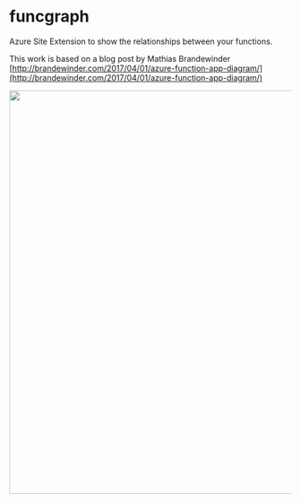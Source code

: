 # funcgraph
Azure Site Extension to show the relationships between your functions.

This work is based on a blog post by Mathias Brandewinder [http://brandewinder.com/2017/04/01/azure-function-app-diagram/](http://brandewinder.com/2017/04/01/azure-function-app-diagram/)

<img src="https://cloud.githubusercontent.com/assets/5225782/24825002/35c2318c-1c59-11e7-9c9c-155ce0e14267.png" width="720"/>
